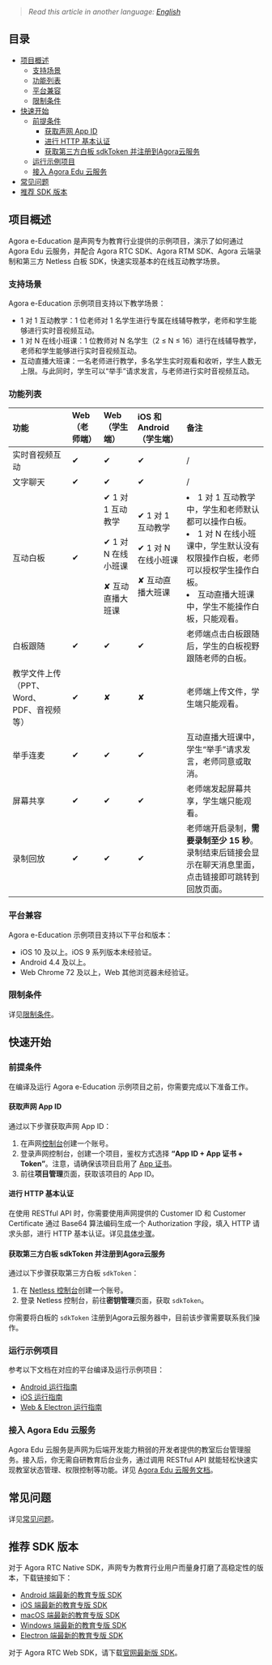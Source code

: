 > *Read this article in another language: [English](https://github.com/AgoraIO-Usecase/eEducation/wiki/Agora-eEducation-Project-Guide)*

## 目录
- [项目概述](https://github.com/AgoraIO-Usecase/eEducation/wiki/Agora-eEducation-%E9%A1%B9%E7%9B%AE%E6%8C%87%E5%8D%97#%E6%A6%82%E8%BF%B0)
  - [支持场景](https://github.com/AgoraIO-Usecase/eEducation/wiki/Agora-eEducation-%E9%A1%B9%E7%9B%AE%E6%8C%87%E5%8D%97#%E6%94%AF%E6%8C%81%E5%9C%BA%E6%99%AF)
  - [功能列表](https://github.com/AgoraIO-Usecase/eEducation/wiki/Agora-eEducation-%E9%A1%B9%E7%9B%AE%E6%8C%87%E5%8D%97#%E5%8A%9F%E8%83%BD%E5%88%97%E8%A1%A8)
  - [平台兼容](https://github.com/AgoraIO-Usecase/eEducation/wiki/Agora-eEducation-%E9%A1%B9%E7%9B%AE%E6%8C%87%E5%8D%97#%E5%B9%B3%E5%8F%B0%E5%85%BC%E5%AE%B9)
  - [限制条件](https://github.com/AgoraIO-Usecase/eEducation/wiki/Agora-eEducation-%E9%A1%B9%E7%9B%AE%E6%8C%87%E5%8D%97#%E9%99%90%E5%88%B6%E6%9D%A1%E4%BB%B6)
- [快速开始](https://github.com/AgoraIO-Usecase/eEducation/wiki/Agora-eEducation-%E9%A1%B9%E7%9B%AE%E6%8C%87%E5%8D%97#%E5%BF%AB%E9%80%9F%E5%BC%80%E5%A7%8B)
  - [前提条件](https://github.com/AgoraIO-Usecase/eEducation/wiki/Agora-eEducation-%E9%A1%B9%E7%9B%AE%E6%8C%87%E5%8D%97#%E5%89%8D%E6%8F%90%E6%9D%A1%E4%BB%B6)
    - [获取声网 App ID](https://github.com/AgoraIO-Usecase/eEducation/wiki/Agora-eEducation-%E9%A1%B9%E7%9B%AE%E6%8C%87%E5%8D%97#%E8%8E%B7%E5%8F%96%E5%A3%B0%E7%BD%91-app-id)
    - [进行 HTTP 基本认证](https://github.com/AgoraIO-Usecase/eEducation/wiki/Agora-eEducation-%E9%A1%B9%E7%9B%AE%E6%8C%87%E5%8D%97#%E8%BF%9B%E8%A1%8C-http-%E5%9F%BA%E6%9C%AC%E8%AE%A4%E8%AF%81)
    - [获取第三方白板 sdkToken 并注册到Agora云服务](https%3A%2F%2Fgithub.com%2FAgoraIO-Usecase%2FeEducation%2Fwiki%2FAgora-e-Education-%E9%A1%B9%E7%9B%AE%E6%8C%87%E5%8D%97%23%E8%8E%B7%E5%8F%96%E7%AC%AC%E4%B8%89%E6%96%B9%E7%99%BD%E6%9D%BF%20sdkToken%20%E5%B9%B6%E6%B3%A8%E5%86%8C%E5%88%B0Agora%E4%BA%91%E6%9C%8D%E5%8A%A1)
  - [运行示例项目](https://github.com/AgoraIO-Usecase/eEducation/wiki/Agora-eEducation-%E9%A1%B9%E7%9B%AE%E6%8C%87%E5%8D%97#%E8%BF%90%E8%A1%8C%E7%A4%BA%E4%BE%8B%E9%A1%B9%E7%9B%AE)
  - [接入 Agora Edu 云服务](https://github.com/AgoraIO-Usecase/eEducation/wiki/Agora-eEducation-%E9%A1%B9%E7%9B%AE%E6%8C%87%E5%8D%97#%E6%8E%A5%E5%85%A5-agora-edu-%E4%BA%91%E6%9C%8D%E5%8A%A1)
- [常见问题](https://github.com/AgoraIO-Usecase/eEducation/wiki/Agora-eEducation-%E9%A1%B9%E7%9B%AE%E6%8C%87%E5%8D%97#%E5%B8%B8%E8%A7%81%E9%97%AE%E9%A2%98)
- [推荐 SDK 版本](https://github.com/AgoraIO-Usecase/eEducation/wiki/Agora-eEducation-%E9%A1%B9%E7%9B%AE%E6%8C%87%E5%8D%97#%E6%8E%A8%E8%8D%90-sdk-%E7%89%88%E6%9C%AC)

## 项目概述

Agora e-Education 是声网专为教育行业提供的示例项目，演示了如何通过 Agora Edu 云服务，并配合 Agora RTC SDK、Agora RTM SDK、Agora 云端录制和第三方 Netless 白板 SDK，快速实现基本的在线互动教学场景。

### 支持场景

Agora e-Education 示例项目支持以下教学场景：

- 1 对 1 互动教学：1 位老师对 1 名学生进行专属在线辅导教学，老师和学生能够进行实时音视频互动。
- 1 对 N 在线小班课：1 位教师对 N 名学生（2 ≤ N ≤ 16）进行在线辅导教学，老师和学生能够进行实时音视频互动。
- 互动直播大班课：一名老师进行教学，多名学生实时观看和收听，学生人数无上限。与此同时，学生可以“举手”请求发言，与老师进行实时音视频互动。

### 功能列表

| 功能                   | Web（老师端） | Web（学生端）                                                | iOS 和 Android（学生端）                                       | 备注                                                         |
| :--------------------------------------- | :------------ | :----------------------------------------------------------- | :---------------------------------------------------------- | :----------------------------------------------------------- |
| 实时音视频互动                           | ✔             | ✔                                                            | ✔                                                           | /                                                            |
| 文字聊天                                 | ✔             | ✔                                                            | ✔                                                           | /                                                             |
| 互动白板                             | ✔             | ✔ 1 对 1 互动教学<p> ✔ 1 对 N 在线小班课<p>✘ 互动直播大班课 | ✔ 1 对 1 互动教学<p>✔ 1 对 N 在线小班课<p>✘ 互动直播大班课 | <li>1 对 1 互动教学中，学生和老师默认都可以操作白板。<li>1 对 N 在线小班课中，学生默认没有权限操作白板，老师可以授权学生操作白板。<li>互动直播大班课中，学生不能操作白板，只能观看。        |
| 白板跟随                                 | ✔             | ✔                                                            | ✔                                                           | 老师端点击白板跟随后，学生的白板视野跟随老师的白板。          |
| 教学文件上传（PPT、Word、PDF、音视频等） | ✔             | ✘                                                            | ✘                                                           | 老师端上传文件，学生端只能观看。                                   |
| 举手连麦                           | ✔             | ✔                                                            | ✔                                                           | 互动直播大班课中，学生“举手”请求发言，老师同意或取消。             |
| 屏幕共享                                 | ✔             | ✔                                                            | ✔                                                           | 老师端发起屏幕共享，学生端只能观看。                           |
| 录制回放                                 | ✔             | ✔                                                            | ✔                                                           | 老师端开启录制，**需要录制至少 15 秒**。录制结束后链接会显示在聊天消息里面，点击链接即可跳转到回放页面。 |

### 平台兼容

Agora e-Education 示例项目支持以下平台和版本：

- iOS 10 及以上。iOS 9 系列版本未经验证。
- Android 4.4 及以上。
- Web Chrome 72 及以上，Web 其他浏览器未经验证。

### 限制条件
详见[限制条件](https://github.com/AgoraIO-Usecase/eEducation/wiki/%E9%99%90%E5%88%B6%E6%9D%A1%E4%BB%B6)。

## 快速开始

### 前提条件

在编译及运行 Agora e-Education 示例项目之前，你需要完成以下准备工作。

#### 获取声网 App ID
通过以下步骤获取声网 App ID：
  1. 在声网[控制台](https://sso.agora.io/v2/signup)创建一个账号。
  2. 登录声网控制台，创建一个项目，鉴权方式选择 **“App ID + App 证书 + Token”**。注意，请确保该项目启用了 [App 证书](https://docs.agora.io/cn/Agora%20Platform/token?platform=All%20Platforms#appcertificate)。
  3. 前往**项目管理**页面，获取该项目的 App ID。

#### 进行 HTTP 基本认证

在使用 RESTful API 时，你需要使用声网提供的 Customer ID 和 Customer Certificate 通过 Base64 算法编码生成一个 Authorization 字段，填入 HTTP 请求头部，进行 HTTP 基本认证。详见[具体步骤](https://docs.agora.io/cn/faq/restful_authentication)。

#### 获取第三方白板 sdkToken 并注册到Agora云服务
通过以下步骤获取第三方白板 `sdkToken`：
1. 在 [Netless 控制台](https://console.herewhite.com/en/register/)创建一个账号。
2. 登录 Netless 控制台，前往**密钥管理**页面，获取 `sdkToken`。

你需要将白板的 `sdkToken` 注册到Agora云服务器中，目前该步骤需要联系我们操作。

### 运行示例项目

参考以下文档在对应的平台编译及运行示例项目：

- [Android 运行指南](https://github.com/AgoraIO-Usecase/eEducation/wiki/Android-%E8%BF%90%E8%A1%8C%E6%8C%87%E5%8D%97)
- [iOS 运行指南](https://github.com/AgoraIO-Usecase/eEducation/wiki/iOS-%E8%BF%90%E8%A1%8C%E6%8C%87%E5%8D%97)
- [Web & Electron 运行指南](https://github.com/AgoraIO-Usecase/eEducation/wiki/Web-&-Electron-%E8%BF%90%E8%A1%8C%E6%8C%87%E5%8D%97)

### 接入 Agora Edu 云服务

Agora Edu 云服务是声网为后端开发能力稍弱的开发者提供的教室后台管理服务。接入后，你无需自研教育后台业务，通过调用 RESTful API 就能轻松快速实现教室状态管理、权限控制等功能。详见 [Agora Edu 云服务文档](https://github.com/AgoraIO-Usecase/eEducation/wiki/Agora-Edu-%E4%BA%91%E6%9C%8D%E5%8A%A1)。

## 常见问题
详见[常见问题](https://github.com/AgoraIO-Usecase/eEducation/wiki/%E5%B8%B8%E8%A7%81%E9%97%AE%E9%A2%98)。

## 推荐 SDK 版本

对于 Agora RTC Native SDK，声网专为教育行业用户而量身打磨了高稳定性的版本，下载链接如下：
- [Android 端最新的教育专版 SDK](https://docs-preview.agoralab.co/cn/Interactive%20Broadcast/edu_release_note_android)
- [iOS 端最新的教育专版 SDK](https://docs-preview.agoralab.co/cn/Interactive%20Broadcast/edu_release_note_ios)
- [macOS 端最新的教育专版 SDK](https://docs-preview.agoralab.co/cn/Interactive%20Broadcast/edu_release_note_macos)
- [Windows 端最新的教育专版 SDK](https://docs-preview.agoralab.co/cn/Interactive%20Broadcast/edu_release_note_windows)
- [Electron 端最新的教育专版 SDK](https://docs-preview.agoralab.co/cn/Interactive%20Broadcast/edu_release_note_electron)

对于 Agora RTC Web SDK，请下载[官网最新版 SDK](https://docs.agora.io/cn/Agora%20Platform/downloads)。
